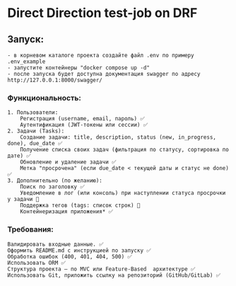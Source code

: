 # Direct Direction test-job on DRF
## Запуск:
    - в корневом каталоге проекта создайте файл .env по примеру .env_example
    - запустите контейнеры "docker compose up -d"
    - после запуска будет доступна документация swagger по адресу http://127.0.0.1:8000/swagger/

### Функциональность:
    1. Пользователи:
        Регистрация (username, email, пароль) ✅
        Аутентификация (JWT-токены или сессии) ✅
    2. Задачи (Tasks):
        Создание задачи: title, description, status (new, in_progress, done), due_date ✅
        Получение списка своих задач (фильтрация по статусу, сортировка по дате) ✅
        Обновление и удаление задачи ✅
        Метка "просрочена" (если due_date < текущей даты и статус не done) ✅
    3. Дополнительно (по желанию):
        Поиск по заголовку ✅
        Уведомление в лог (или консоль) при наступлении статуса просрочки у задачи 🚫
        Поддержка тегов (tags: список строк) 🚫
        Контейнеризация приложения* ✅

### Требования:
    Валидировать входные данные. ✅
    Оформить README.md с инструкцией по запуску ✅
    Обработка ошибок (400, 401, 404, 500) ✅
    Использовать ORM ✅
    Структура проекта — по MVC или Feature-Based  архитектуре ✅
    Использовать Git, приложить ссылку на репозиторий (GitHub/GitLab) ✅
